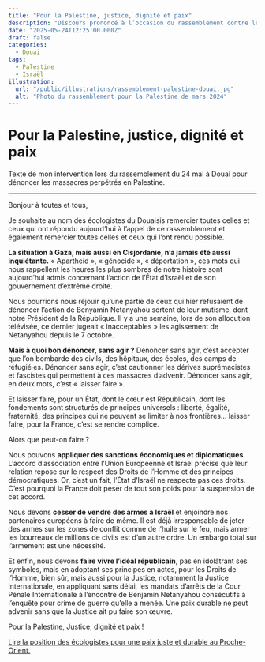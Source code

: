 ```yaml
---
title: "Pour la Palestine, justice, dignité et paix"
description: "Discours prononcé à l’occasion du rassemblement contre les massacres perpétrés à Gaza du 24 mai 2025 organisé à Douai par l’AFPS."
date: "2025-05-24T12:25:00.000Z"
draft: false
categories:
  - Douai
tags:
  - Palestine
  - Israël
illustration:
  url: "/public/illustrations/rassemblement-palestine-douai.jpg"
  alt: "Photo du rassemblement pour la Palestine de mars 2024"
---
```


# Pour la Palestine, justice, dignité et paix

Texte de mon intervention lors du rassemblement du 24 mai à Douai pour dénoncer les massacres perpétrés en Palestine.

---

Bonjour à toutes et tous,

Je souhaite au nom des écologistes du Douaisis remercier toutes celles et ceux qui ont répondu aujourd’hui à l’appel de ce rassemblement et également remercier toutes celles et ceux qui l’ont rendu possible.

**La situation à Gaza, mais aussi en Cisjordanie, n’a jamais été aussi inquiétante.** « Apartheid », « génocide », « déportation », ces mots qui nous rappellent les heures les plus sombres de notre histoire sont aujourd’hui admis concernant l’action de l’État d’Israël et de son gouvernement d’extrême droite.

Nous pourrions nous réjouir qu’une partie de ceux qui hier refusaient de dénoncer l’action de Benyamin Netanyahou sortent de leur mutisme, dont notre Président de la République. Il y a une semaine, lors de son allocution télévisée, ce dernier jugeait « inacceptables » les agissement de Netanyahou depuis le 7 octobre.

**Mais à quoi bon dénoncer, sans agir ?** Dénoncer sans agir, c’est accepter que l’on bombarde des civils, des hôpitaux, des écoles, des camps de réfugié·es. Dénoncer sans agir, c’est cautionner les dérives suprémacistes et fascistes qui permettent à ces massacres d’advenir. Dénoncer sans agir, en deux mots, c’est « laisser faire ».

Et laisser faire, pour un État, dont le cœur est Républicain, dont les fondements sont structurés de principes universels : liberté, égalité, fraternité, des principes qui ne peuvent se limiter à nos frontières... laisser faire, pour la France, c’est se rendre complice.

Alors que peut-on faire ?

Nous pouvons **appliquer des sanctions économiques et diplomatiques**. L’accord d’association entre l’Union Européenne et Israël précise que leur relation repose sur le respect des Droits de l’Homme et des principes démocratiques. Or, c’est un fait, l’État d’Israël ne respecte pas ces droits. C’est pourquoi la France doit peser de tout son poids pour la suspension de cet accord.

Nous devons **cesser de vendre des armes à Israël** et enjoindre nos partenaires européens à faire de même. Il est déjà irresponsable de jeter des armes sur les zones de conflit comme de l’huile sur le feu, mais armer les bourreaux de millions de civils est d’un autre ordre. Un embargo total sur l’armement est une nécessité.

Et enfin, nous devons **faire vivre l’idéal républicain**, pas en idolâtrant ses symboles, mais en adoptant ses principes en actes, pour les Droits de l’Homme, bien sûr, mais aussi pour la Justice, notamment la Justice internationale, en appliquant sans délai, les mandats d’arrêts de la Cour Pénale Internationale à l’encontre de Benjamin Netanyahou consécutifs à l’enquête pour crime de guerre qu’elle a menée. Une paix durable ne peut advenir sans que la Justice ait pu faire son œuvre.

Pour la Palestine, Justice, dignité et paix !

[Lire la position des écologistes pour une paix juste et durable au Proche-Orient.](https://lesecologistes.fr/posts/3Pne5VikYd2RWLauicII1f/pour-une-paix-juste-et-durable-au-proche-orient)
